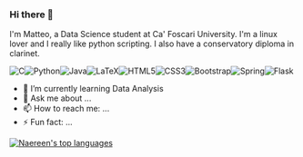 ### Hi there 👋

I'm Matteo, a Data Science student at Ca' Foscari University.
I'm a linux lover and I really like python scripting. I also have a conservatory diploma in clarinet.

<img alt="C" src="https://img.shields.io/badge/c%20-%2300599C.svg?&style=for-the-badge&logo=c&logoColor=white"/><img alt="Python" src="https://img.shields.io/badge/python%20-%2314354C.svg?&style=for-the-badge&logo=python&logoColor=white"/><img alt="Java" src="https://img.shields.io/badge/java-%23ED8B00.svg?&style=for-the-badge&logo=java&logoColor=white"/><img alt="LaTeX" src="https://img.shields.io/badge/latex%20-%23008080.svg?&style=for-the-badge&logo=latex&logoColor=white"/><img alt="HTML5" src="https://img.shields.io/badge/html5%20-%23E34F26.svg?&style=for-the-badge&logo=html5&logoColor=white"/><img alt="CSS3" src="https://img.shields.io/badge/css3%20-%231572B6.svg?&style=for-the-badge&logo=css3&logoColor=white"/><img alt="Bootstrap" src="https://img.shields.io/badge/bootstrap%20-%23563D7C.svg?&style=for-the-badge&logo=bootstrap&logoColor=white"/><img alt="Spring" src="https://img.shields.io/badge/spring%20-%236DB33F.svg?&style=for-the-badge&logo=spring&logoColor=white"/><img alt="Flask" src="https://img.shields.io/badge/flask%20-%23000.svg?&style=for-the-badge&logo=flask&logoColor=white"/>

- 🌱 I’m currently learning Data Analysis
- 💬 Ask me about ...
- 📫 How to reach me: ...
- ⚡ Fun fact: ...

[![Naereen's top languages](https://github-readme-stats.vercel.app/api/top-langs/?username=matteospanio&theme=blue-green)](https://github.com/anuraghazra/github-readme-stats)
<!--
**matteospanio/matteospanio** is a ✨ _special_ ✨ repository because its `README.md` (this file) appears on your GitHub profile.

Here are some ideas to get you started:
- 😄 Pronouns: ...
- 🔭 I’m currently working on ...
- 👯 I’m looking to collaborate on ...
- 🤔 I’m looking for help with ...
-->
